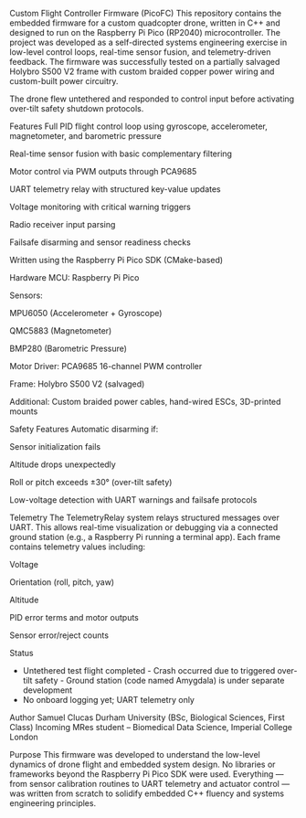 Custom Flight Controller Firmware (PicoFC)
This repository contains the embedded firmware for a custom quadcopter drone, written in C++ and designed to run on the Raspberry Pi Pico (RP2040) microcontroller. The project was developed as a self-directed systems engineering exercise in low-level control loops, real-time sensor fusion, and telemetry-driven feedback. The firmware was successfully tested on a partially salvaged Holybro S500 V2 frame with custom braided copper power wiring and custom-built power circuitry.

The drone flew untethered and responded to control input before activating over-tilt safety shutdown protocols.

Features
Full PID flight control loop using gyroscope, accelerometer, magnetometer, and barometric pressure

Real-time sensor fusion with basic complementary filtering

Motor control via PWM outputs through PCA9685

UART telemetry relay with structured key-value updates

Voltage monitoring with critical warning triggers

Radio receiver input parsing

Failsafe disarming and sensor readiness checks

Written using the Raspberry Pi Pico SDK (CMake-based)

Hardware
MCU: Raspberry Pi Pico

Sensors:

MPU6050 (Accelerometer + Gyroscope)

QMC5883 (Magnetometer)

BMP280 (Barometric Pressure)

Motor Driver: PCA9685 16-channel PWM controller

Frame: Holybro S500 V2 (salvaged)

Additional: Custom braided power cables, hand-wired ESCs, 3D-printed mounts

Safety Features
Automatic disarming if:

Sensor initialization fails

Altitude drops unexpectedly

Roll or pitch exceeds ±30° (over-tilt safety)

Low-voltage detection with UART warnings and failsafe protocols

Telemetry
The TelemetryRelay system relays structured messages over UART. This allows real-time visualization or debugging via a connected ground station (e.g., a Raspberry Pi running a terminal app). Each frame contains telemetry values including:

Voltage

Orientation (roll, pitch, yaw)

Altitude

PID error terms and motor outputs

Sensor error/reject counts

Status
- Untethered test flight completed
️- Crash occurred due to triggered over-tilt safety
️- Ground station (code named Amygdala) is under separate development
- No onboard logging yet; UART telemetry only

Author
Samuel Clucas
Durham University (BSc, Biological Sciences, First Class)
Incoming MRes student – Biomedical Data Science, Imperial College London

Purpose
This firmware was developed to understand the low-level dynamics of drone flight and embedded system design. No libraries or frameworks beyond the Raspberry Pi Pico SDK were used. Everything — from sensor calibration routines to UART telemetry and actuator control — was written from scratch to solidify embedded C++ fluency and systems engineering principles.

